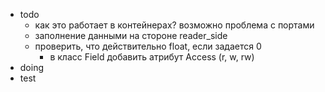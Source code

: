 - todo
	- как это работает в контейнерах? возможно проблема с портами
	- заполнение данными на стороне reader_side
	- проверить, что действительно float, если задается 0
		- в класс Field добавить атрибут Access (r, w, rw)
- doing
- test
